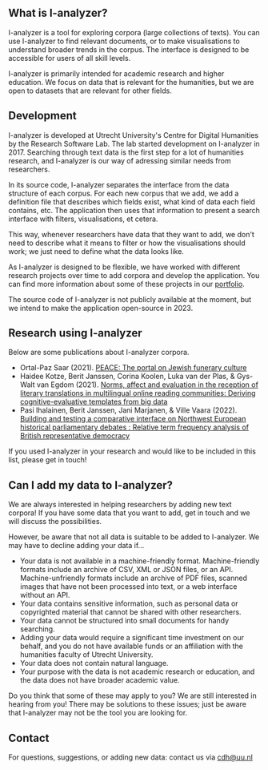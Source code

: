 ## What is I-analyzer?

I-analyzer is a tool for exploring corpora (large collections of texts). You can use I-analyzer to find relevant documents, or to make visualisations to understand broader trends in the corpus. The interface is designed to be accessible for users of all skill levels.

I-analyzer is primarily intended for academic research and higher education. We focus on data that is relevant for the humanities, but we are open to datasets that are relevant for other fields.

## Development

I-analyzer is developed at Utrecht University's Centre for Digital Humanities by the Research Software Lab. The lab started development on I-analyzer in 2017. Searching through text data is the first step for a lot of humanities research, and I-analyzer is our way of adressing similar needs from researchers.

In its source code, I-analyzer separates the interface from the data structure of each corpus. For each new corpus that we add, we add a definition file that describes which fields exist, what kind of data each field contains, etc. The application then uses that information to present a search interface with filters, visualisations, et cetera.

This way, whenever researchers have data that they want to add, we don't need to describe what it means to filter or how the visualisations should work; we just need to define what the data looks like.

As I-analyzer is designed to be flexible, we have worked with different research projects over time to add corpora and develop the application. You can find more information about some of these projects in our [portfolio](https://cdh.uu.nl/portfolio/?_theme=i-analyzer).

The source code of I-analyzer is not publicly available at the moment, but we intend to make the application open-source in 2023.

## Research using I-analyzer

Below are some publications about I-analyzer corpora.

- Ortal-Paz Saar (2021). [PEACE: The portal on Jewish funerary culture](https://www.morressier.com/o/event/5fd2237e54bbb7f516f76f1b/article/5fd8d8c83d762219be34f4fb)
- Haidee Kotze, Berit Janssen, Corina Koolen, Luka van der Plas, & Gys-Walt van Egdom (2021). [Norms, affect and evaluation in the reception of literary translations in multilingual online reading communities: Deriving cognitive-evaluative templates from big data](https://www.jbe-platform.com/content/journals/10.1075/tcb.00060.kot)
- Pasi Ihalainen, Berit Janssen, Jani Marjanen, & Ville Vaara (2022). [Building and testing a comparative interface on Northwest European historical parliamentary debates : Relative term frequency analysis of British representative democracy](http://ceur-ws.org/Vol-3133/paper04.pdf)

If you used I-analyzer in your research and would like to be included in this list, please get in touch!

## Can I add my data to I-analyzer?

We are always interested in helping researchers by adding new text corpora! If you have some data that you want to add, get in touch and we will discuss the possibilities.

However, be aware that not all data is suitable to be added to I-analyzer. We may have to decline adding your data if...

- Your data is not available in a machine-friendly format. Machine-friendly formats include an archive of CSV, XML or JSON files, or an API. Machine-unfriendly formats include an archive of PDF files, scanned images that have not been processed into text, or a web interface without an API.
- Your data contains sensitive information, such as personal data or copyrighted material that cannot be shared with other researchers.
- Your data cannot be structured into small documents for handy searching.
- Adding your data would require a significant time investment on our behalf, and you do not have available funds or an affiliation with the humanities faculty of Utrecht University.
- Your data does not contain natural language.
- Your purpose with the data is not academic research or education, and the data does not have broader academic value.

Do you think that some of these may apply to you? We are still interested in hearing from you! There may be solutions to these issues; just be aware that I-analyzer may not be the tool you are looking for.

## Contact

For questions, suggestions, or adding new data: contact us via [cdh@uu.nl](mailto:cdh@uu.nl)
